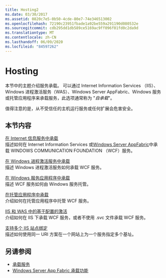 ```yaml
---
title: Hosting2
ms.date: 03/30/2017
ms.assetid: 0820c7e5-0b50-4cde-80e7-74e346513002
ms.openlocfilehash: 72190c23951fbade1a92be559a291190d080532e
ms.sourcegitcommit: cdb295dd1db589ce5169ac9ff096f01fd0c2da9d
ms.translationtype: MT
ms.contentlocale: zh-CN
ms.lasthandoff: 06/09/2020
ms.locfileid: "84597262"
---
```

# <a name="hosting"></a>Hosting
本节中的主题介绍服务承载。 可以通过 Internet Information Services （IIS）、Windows 进程激活服务（WAS）、Windows Server AppFabric、Windows 服务或托管应用程序来承载服务，此选项通常称为 "*自承载*"。  
  
 值得注意的是，从不受信任的主机运行服务或任何扩展会危害安全。  
  
## <a name="in-this-section"></a>本节内容  
 [在 Internet 信息服务中承载](hosting-in-internet-information-services.md)  
 描述如何在 Internet Information Services 或[Windows Server AppFabric](https://docs.microsoft.com/previous-versions/appfabric/ff384253(v=azure.10))中承载 WINDOWS COMMUNICATION FOUNDATION （WCF）服务。  
  
 [在 Windows 进程激活服务中承载](hosting-in-windows-process-activation-service.md)  
 描述 Windows 进程激活服务如何承载 WCF 服务。  
  
 [在 Windows 服务应用程序中承载](hosting-in-a-windows-service-application.md)  
 描述 WCF 服务如何由 Windows 服务托管。  
  
 [在托管应用程序中承载](hosting-in-a-managed-application.md)  
 介绍如何在托管应用程序中托管 WCF 服务。  
  
 [IIS 和 WAS 中的基于配置的激活](configuration-based-activation-in-iis-and-was.md)  
 介绍如何在 IIS 下承载 WCF 服务，或者不使用 .svc 文件承载 WCF 服务。  
  
 [支持多个 IIS 站点绑定](supporting-multiple-iis-site-bindings.md)  
 描述如何使用同一 URI 方案在一个网站上为一个服务指定多个基址。  
  
## <a name="see-also"></a>另请参阅

- [承载服务](../hosting-services.md)
- [Windows Server App Fabric 承载功能](https://docs.microsoft.com/previous-versions/appfabric/ee677189(v=azure.10))

